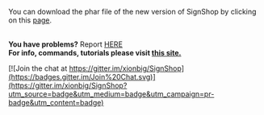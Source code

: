 You can download the phar file of the new version of SignShop by clicking on this <a href="https://github.com/flaxues/SignShop/blob/master/SignShop.phar">page</a>.<br><br>

<b>You have problems?</b> Report <a href="https://github.com/flaxues/SignShop/issues">HERE</a><br>
<b>For info, commands, tutorials please visit <a href="http://xionbig.netsons.org/plugins/SignShop/">this site.</a></b>


[![Join the chat at https://gitter.im/xionbig/SignShop](https://badges.gitter.im/Join%20Chat.svg)](https://gitter.im/xionbig/SignShop?utm_source=badge&utm_medium=badge&utm_campaign=pr-badge&utm_content=badge)
